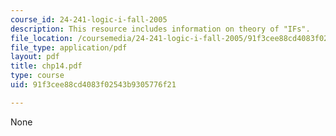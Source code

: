 ```yaml
---
course_id: 24-241-logic-i-fall-2005
description: This resource includes information on theory of "IFs".
file_location: /coursemedia/24-241-logic-i-fall-2005/91f3cee88cd4083f02543b9305776f21_chp14.pdf
file_type: application/pdf
layout: pdf
title: chp14.pdf
type: course
uid: 91f3cee88cd4083f02543b9305776f21

---
```

None